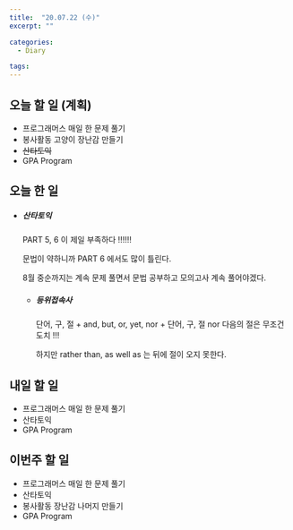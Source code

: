 ```yaml
---
title:  "20.07.22 (수)"
excerpt: ""

categories:
  - Diary

tags:
---
```


## 오늘 할 일 (계획)

- 프로그래머스 매일 한 문제 풀기
- 봉사활동 고양이 장난감 만들기
- ~~산타토익~~
- GPA Program

## 오늘 한 일

- ##### 산타토익

  PART 5, 6 이 제일 부족하다 !!!!!!

  문법이 약하니까 PART 6 에서도 많이 틀린다.

  8월 중순까지는 계속 문제 풀면서 문법 공부하고 모의고사 계속 풀어야겠다.

  - ##### 등위접속사

    단어, 구, 절 + and, but, or, yet, nor + 단어, 구, 절 nor 다음의 절은 무조건 도치 !!!

    하지만 rather than, as well as 는 뒤에 절이 오지 못한다.


## 내일 할 일

- 프로그래머스 매일 한 문제 풀기
- 산타토익
- GPA Program

## 이번주 할 일

- 프로그래머스 매일 한 문제 풀기
- 산타토익
- 봉사활동 장난감 나머지 만들기
- GPA Program
